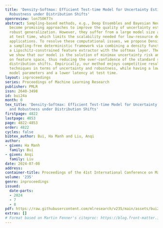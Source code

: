 ```yaml
---
title: 'Density-Softmax: Efficient Test-time Model for Uncertainty Estimation and
  Robustness under Distribution Shifts'
openreview: lon750Kf7n
abstract: Sampling-based methods, e.g., Deep Ensembles and Bayesian Neural Nets have
  become promising approaches to improve the quality of uncertainty estimation and
  robust generalization. However, they suffer from a large model size and high latency
  at test time, which limits the scalability needed for low-resource devices and real-time
  applications. To resolve these computational issues, we propose Density-Softmax,
  a sampling-free deterministic framework via combining a density function built on
  a Lipschitz-constrained feature extractor with the softmax layer. Theoretically,
  we show that our model is the solution of minimax uncertainty risk and is distance-aware
  on feature space, thus reducing the over-confidence of the standard softmax under
  distribution shifts. Empirically, our method enjoys competitive results with state-of-the-art
  techniques in terms of uncertainty and robustness, while having a lower number of
  model parameters and a lower latency at test time.
layout: inproceedings
series: Proceedings of Machine Learning Research
publisher: PMLR
issn: 2640-3498
id: bui24a
month: 0
tex_title: 'Density-Softmax: Efficient Test-time Model for Uncertainty Estimation
  and Robustness under Distribution Shifts'
firstpage: 4822
lastpage: 4853
page: 4822-4853
order: 4822
cycles: false
bibtex_author: Bui, Ha Manh and Liu, Anqi
author:
- given: Ha Manh
  family: Bui
- given: Anqi
  family: Liu
date: 2024-07-08
address:
container-title: Proceedings of the 41st International Conference on Machine Learning
volume: '235'
genre: inproceedings
issued:
  date-parts:
  - 2024
  - 7
  - 8
pdf: https://raw.githubusercontent.com/mlresearch/v235/main/assets/bui24a/bui24a.pdf
extras: []
# Format based on Martin Fenner's citeproc: https://blog.front-matter.io/posts/citeproc-yaml-for-bibliographies/
---
```

